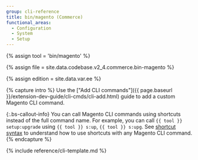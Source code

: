 ```yaml
---
group: cli-reference
title: bin/magento (Commerce)
functional_areas:
  - Configuration
  - System
  - Setup
---
```

<!-- All the assigned and captured content is used in the included template -->
{% assign tool = 'bin/magento' %}

{% assign file = site.data.codebase.v2_4.commerce.bin-magento %}

{% assign edition = site.data.var.ee %}

{% capture intro %}
Use the ["Add CLI commands"]({{ page.baseurl }}/extension-dev-guide/cli-cmds/cli-add.html) guide to add a custom Magento CLI command.

 {:.bs-callout-info}
You can call Magento CLI commands using shortcuts instead of the full command name. For example, you can call `{{ tool }} setup:upgrade` using `{{ tool }} s:up`, `{{ tool }} s:upg`. See [shortcut syntax](https://symfony.com/doc/current/components/console/usage.html#shortcut-syntax) to understand how to use shortcuts with any Magento CLI command.
{% endcapture %}

<!-- The template to render with above values -->
{% include reference/cli-template.md %}